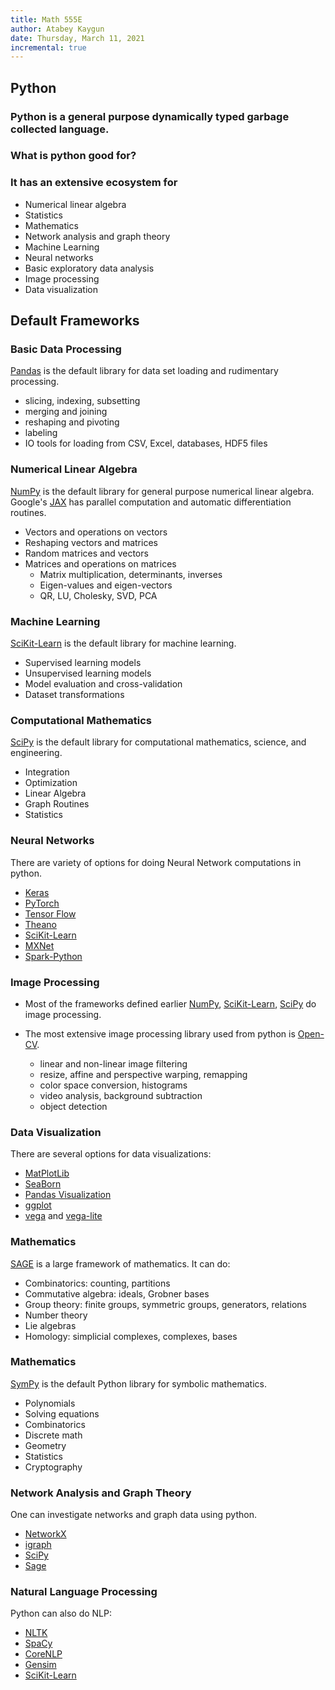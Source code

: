 ```yaml
---
title: Math 555E
author: Atabey Kaygun
date: Thursday, March 11, 2021
incremental: true
---
```


## Python 

### Python is a general purpose dynamically typed garbage collected language.

### What is python good for?

### It has an extensive ecosystem for

+ Numerical linear algebra
+ Statistics
+ Mathematics
+ Network analysis and graph theory
+ Machine Learning
+ Neural networks
+ Basic exploratory data analysis
+ Image processing
+ Data visualization

## Default Frameworks 

### Basic Data Processing

[Pandas][pandas] is the default library for data set loading and
rudimentary processing.

+ slicing, indexing, subsetting 
+ merging and joining 
+ reshaping and pivoting 
+ labeling 
+ IO tools for loading from CSV, Excel, databases, HDF5 files

### Numerical Linear Algebra

[NumPy][numpy] is the default library for general purpose numerical
linear algebra.  Google's [JAX][jax] has parallel computation and
automatic differentiation routines.

+ Vectors and operations on vectors
+ Reshaping vectors and matrices
+ Random matrices and vectors
+ Matrices and operations on matrices
  - Matrix multiplication, determinants, inverses
  - Eigen-values and eigen-vectors
  - QR, LU, Cholesky, SVD, PCA

### Machine Learning

[SciKit-Learn][sklearn] is the default library for machine learning.

+ Supervised learning models
+ Unsupervised learning models
+ Model evaluation and cross-validation
+ Dataset transformations

### Computational Mathematics

[SciPy][scipy] is the default library for computational mathematics,
science, and engineering.

+ Integration 
+ Optimization
+ Linear Algebra
+ Graph Routines 
+ Statistics 

### Neural Networks

There are variety of options for doing Neural Network computations in
python.

+ [Keras][keras]
+ [PyTorch][pytorch]
+ [Tensor Flow][tflow]
+ [Theano][theano]
+ [SciKit-Learn](https://scikit-learn.org/stable/modules/neural_networks_supervised.html)
+ [MXNet][mxnet]
+ [Spark-Python][spark-python]

### Image Processing

+ Most of the frameworks defined earlier [NumPy][numpy],
  [SciKit-Learn][sklearn], [SciPy][scipy] do image processing.
  
+ The most extensive image processing library used from python 
  is [Open-CV][opencv].

  - linear and non-linear image filtering
  - resize, affine and perspective warping, remapping 
  - color space conversion, histograms
  - video analysis, background subtraction
  - object detection 

### Data Visualization

There are several options for data visualizations:

+ [MatPlotLib][plt]
+ [SeaBorn][sb]
+ [Pandas Visualization][pandas-visualization]
+ [ggplot][ggplot]
+ [vega][vega] and [vega-lite][vega-lite]

### Mathematics

[SAGE][sagemath] is a large framework of mathematics. It can do:

+ Combinatorics: counting, partitions
+ Commutative algebra: ideals, Grobner bases
+ Group theory: finite groups, symmetric groups, generators, relations
+ Number theory
+ Lie algebras
+ Homology: simplicial complexes, complexes, bases

### Mathematics

[SymPy][sympy] is the default Python library for symbolic mathematics.

+ Polynomials
+ Solving equations
+ Combinatorics
+ Discrete math
+ Geometry
+ Statistics
+ Cryptography

### Network Analysis and Graph Theory

One can investigate networks and graph data using python.

+ [NetworkX][networkx]
+ [igraph][igraph]
+ [SciPy](https://docs.scipy.org/doc/scipy/reference/tutorial/csgraph.html)
+ [Sage](https://doc.sagemath.org/html/en/reference/graphs/index.html)

### Natural Language Processing

Python can also do NLP:

+ [NLTK][nltk]
+ [SpaCy][spacy]
+ [CoreNLP][corenlp]
+ [Gensim][gensim]
+ [SciKit-Learn](https://scikit-learn.org/stable/modules/feature_extraction.html?highlight=natural%20language%20processing#text-feature-extraction)

[jax]: https://jax.readthedocs.io/en/latest/notebooks/quickstart.html
[spark-python]: https://spark.apache.org/docs/0.9.2/python-programming-guide.html
[mxnet]: https://mxnet.apache.org/versions/1.7.0/api/python/docs/tutorials/
[theano]: http://www.deeplearning.net/software/theano/
[tflow]: https://www.tensorflow.org/
[keras]: https://keras.io/
[pytorch]: https://pytorch.org/
[igraph]: https://igraph.org/python/
[networkx]: https://networkx.org/
[gensim]: https://github.com/RaRe-Technologies/gensim
[corenlp]: https://stanfordnlp.github.io/CoreNLP/
[nltk]: https://www.nltk.org/
[spacy]: https://spacy.io/
[scrapy]: https://scrapy.org/
[ggplot]: https://github.com/yhat/ggpy
[vega-lite]: https://vega.github.io/vega-lite/
[vega]: https://vega.github.io/vega/
[pandas]: https://pandas.pydata.org/
[pandas-visualization]: https://pandas.pydata.org/pandas-docs/stable/user_guide/visualization.html
[sb]: https://seaborn.pydata.org/
[plt]: https://matplotlib.org/
[opencv]: https://docs.opencv.org/master/
[sympy]: https://www.sympy.org/en/index.html
[sagemath]: https://www.sagemath.org/index.html
[sklearn]: https://scikit-learn.org/stable/user_guide.html
[scipy]: https://docs.scipy.org/doc/scipy/reference/
[numpy]: https://numpy.org/doc/stable/
[zeppelin]: https://zeppelin.apache.org
[rmd]: https://rmarkdown.rstudio.com
[cocalc]: https://cocalc.com
[beakerx]: http://beakerx.com
[jupyter]: https://jupyter.org
[babel]: https://orgmode.org/worg/org-contrib/babel/
[scihub]: https://sci-hub.se
[libgen]: https://libgen.is
[scinet]: https://www.ams.org/mathscinet
[zbmath]: https://zbmath.org
[mref]: https://www.ams.org/mref
[emacs]: https://www.gnu.org/software/emacs
[vim]: https://www.vim.org/about.php
[atom]: https://atom.io
[sublime]: https://www.sublimetext.com
[latex]: https://www.latex-project.org
[texmaker]: https://www.xm1math.net/texmaker/download.html
[overleaf]: https://overleaf.com
[markdown]: https://daringfireball.net/projects/markdown/syntax
[pandoc]: https://pandoc.org
[orgmode]: https://orgmode.org
[zotero]: https://www.zotero.org
[mendeley]: https://www.mendeley.com/reference-management/reference-manager
[endnote]: https://endnote.com/
[bibtex]: http://www.bibtex.org/
[jabref]: https://www.jabref.org/


